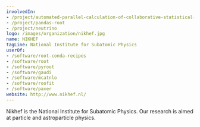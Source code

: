 ```yaml
---
involvedIn:
- /project/automated-parallel-calculation-of-collaborative-statistical-models
- /project/pandas-root
- /project/neutrino
logo: /images/organization/nikhef.jpg
name: NIKHEF
tagLine: National Institute for Subatomic Physics
userOf:
- /software/root-conda-recipes
- /software/root
- /software/pyroot
- /software/gaudi
- /software/mcatnlo
- /software/roofit
- /software/paxer
website: http://www.nikhef.nl/
---
```

Nikhef is the National Institute for Subatomic Physics. Our research is aimed at particle and astroparticle physics.
